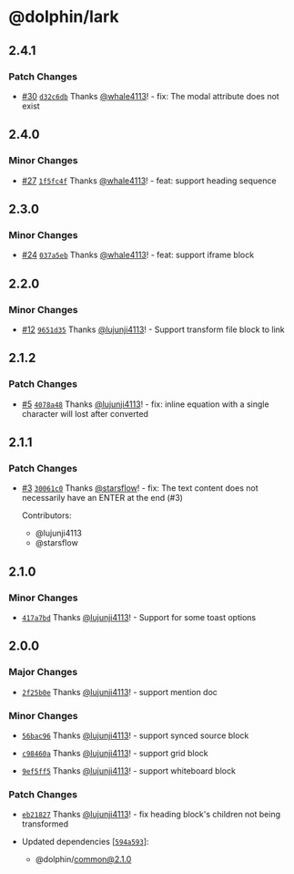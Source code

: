 # @dolphin/lark

## 2.4.1

### Patch Changes

- [#30](https://github.com/whale4113/cloud-document-converter/pull/30) [`d32c6db`](https://github.com/whale4113/cloud-document-converter/commit/d32c6db3ca15c81416faa03478e69dd5df5bc1f9) Thanks [@whale4113](https://github.com/whale4113)! - fix: The modal attribute does not exist

## 2.4.0

### Minor Changes

- [#27](https://github.com/whale4113/cloud-document-converter/pull/27) [`1f5fc4f`](https://github.com/whale4113/cloud-document-converter/commit/1f5fc4f489db29f53c0381eec9fc3256ac40921a) Thanks [@whale4113](https://github.com/whale4113)! - feat: support heading sequence

## 2.3.0

### Minor Changes

- [#24](https://github.com/whale4113/cloud-document-converter/pull/24) [`037a5eb`](https://github.com/whale4113/cloud-document-converter/commit/037a5eb0042b7309f3040c9e9233e4094470fcf6) Thanks [@whale4113](https://github.com/whale4113)! - feat: support iframe block

## 2.2.0

### Minor Changes

- [#12](https://github.com/lujunji4113/cloud-document-converter/pull/12) [`9651d35`](https://github.com/lujunji4113/cloud-document-converter/commit/9651d350577ae9e9196f3bd63c2452808ef8614c) Thanks [@lujunji4113](https://github.com/lujunji4113)! - Support transform file block to link

## 2.1.2

### Patch Changes

- [#5](https://github.com/lujunji4113/cloud-document-converter/pull/5) [`4078a48`](https://github.com/lujunji4113/cloud-document-converter/commit/4078a48a07b607f9e116c04ac99820b402c4b1c0) Thanks [@lujunji4113](https://github.com/lujunji4113)! - fix: inline equation with a single character will lost after converted

## 2.1.1

### Patch Changes

- [#3](https://github.com/lujunji4113/cloud-document-converter/pull/3) [`30061c0`](https://github.com/lujunji4113/cloud-document-converter/commit/30061c04642d16f44714c8590253fc0b26b91779) Thanks [@starsflow](https://github.com/starsflow)! - fix: The text content does not necessarily have an ENTER at the end (#3)

  Contributors:

  - @lujunji4113
  - @starsflow

## 2.1.0

### Minor Changes

- [`417a7bd`](https://github.com/lujunji4113/cloud-document-converter/commit/417a7bde506723a25e80e2be2168ce891794cfb1) Thanks [@lujunji4113](https://github.com/lujunji4113)! - Support for some toast options

## 2.0.0

### Major Changes

- [`2f25b0e`](https://github.com/lujunji4113/dolphin/commit/2f25b0e45a057432196f7b659018671b35cf585d) Thanks [@lujunji4113](https://github.com/lujunji4113)! - support mention doc

### Minor Changes

- [`56bac96`](https://github.com/lujunji4113/dolphin/commit/56bac963d50212144a76b84c2d75ff24f60413c8) Thanks [@lujunji4113](https://github.com/lujunji4113)! - support synced source block

- [`c98460a`](https://github.com/lujunji4113/dolphin/commit/c98460a01bc1aa5cff5ce22b27710213d2b00a35) Thanks [@lujunji4113](https://github.com/lujunji4113)! - support grid block

- [`9ef5ff5`](https://github.com/lujunji4113/dolphin/commit/9ef5ff5a2714bec43110ca980dc6ee6a6a26f426) Thanks [@lujunji4113](https://github.com/lujunji4113)! - support whiteboard block

### Patch Changes

- [`eb21827`](https://github.com/lujunji4113/dolphin/commit/eb2182751da92acb231551215e119710df5c0b9c) Thanks [@lujunji4113](https://github.com/lujunji4113)! - fix heading block's children not being transformed

- Updated dependencies [[`594a593`](https://github.com/lujunji4113/dolphin/commit/594a5937a68d0cdd57525374d82ba86af924cce3)]:
  - @dolphin/common@2.1.0
